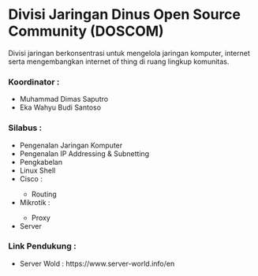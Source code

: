 # Divisi Jaringan Dinus Open Source Community (DOSCOM)
Divisi jaringan berkonsentrasi untuk mengelola jaringan komputer, internet serta mengembangkan internet of thing di ruang lingkup komunitas.

<h3>Koordinator :</h3>
<ul>
    <li>Muhammad Dimas Saputro</li>
    <li>Eka Wahyu Budi Santoso</li>
</ul>

<h3>Silabus :</h3>
<ul>
    <li>Pengenalan Jaringan Komputer</li>
    <li>Pengenalan IP Addressing & Subnetting</li>
    <li>Pengkabelan</li>
    <li>Linux Shell</li>
    <li>Cisco :</li>
        <ul>
            <li>Routing</li>
        </ul>
    <li>Mikrotik :</li>
        <ul>
            <li>Proxy</li>
    </ul>
    <li>Server</li>
</ul>

<h3>Link Pendukung :</h3>
<ul>
    <li>Server Wold : https://www.server-world.info/en</li>
</ul>
